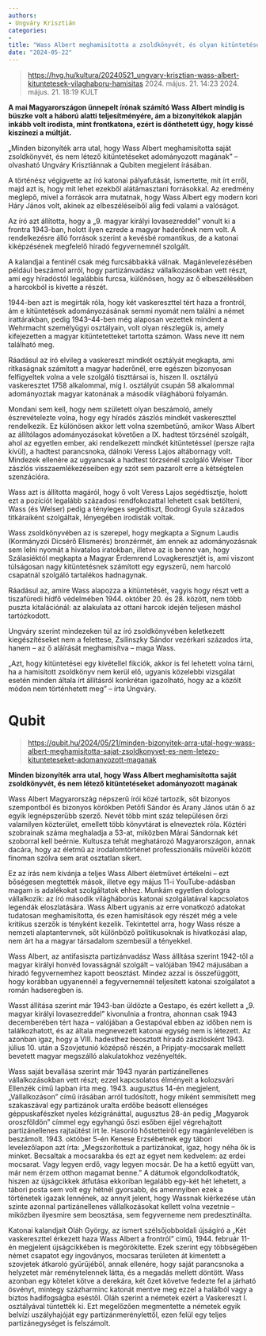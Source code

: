 ```yaml
---
authors:
- Ungváry Krisztián
categories:
- 
title: "Wass Albert meghamisította a zsoldkönyvét, és olyan kitüntetéseket írt bele, amilyenekkel nem is rendelkezett"
date: "2024-05-22"
---
```


> https://hvg.hu/kultura/20240521_ungvary-krisztian-wass-albert-kituntetesek-vilaghaboru-hamisitas
> 2024. május. 21. 14:23 2024. május. 21. 18:19 KULT

**A mai Magyarországon ünnepelt írónak számító Wass Albert mindig is büszke volt a háború alatti teljesítményére, ám a bizonyítékok alapján inkább volt irodista, mint frontkatona, ezért is dönthetett úgy, hogy kissé kiszínezi a múltját.**

„Minden bizonyíték arra utal, hogy Wass Albert meghamisította saját zsoldkönyvét, és nem létező kitüntetéseket adományozott magának” – olvasható Ungváry Krisztiánnak a Qubiten megjelent írásában.

A történész végigvette az író katonai pályafutását, ismertette, mit írt erről, majd azt is, hogy mit lehet ezekből alátámasztani forrásokkal. Az eredmény meglepő, mivel a források arra mutatnak, hogy Wass Albert egy modern kori Háry János volt, akinek az elbeszéléseiből alig fedi valami a valóságot.

Az író azt állította, hogy a „9. magyar királyi lovasezreddel” vonult ki a frontra 1943-ban, holott ilyen ezrede a magyar haderőnek nem volt. A rendelkezésre álló források szerint a kevésbé romantikus, de a katonai kiképzésének megfelelő híradó fegyvernemnél szolgált.

A kalandjai a fentinél csak még furcsábbakká válnak. Magánlevelezésében például beszámol arról, hogy partizánvadász vállalkozásokban vett részt, ami egy híradóstól legalábbis furcsa, különösen, hogy az ő elbeszélésében a harcokból is kivette a részét.

1944-ben azt is megírták róla, hogy két vaskereszttel tért haza a frontról, ám e kitüntetések adományozásának semmi nyomát nem találni a német irattárakban, pedig 1943–44-ben még alaposan vezettek mindent a Wehrmacht személyügyi osztályain, volt olyan részlegük is, amely kifejezetten a magyar kitüntetetteket tartotta számon. Wass neve itt nem található meg.

Ráadásul az író elvileg a vaskereszt mindkét osztályát megkapta, ami ritkaságnak számított a magyar haderőnél, erre egészen bizonyosan felfigyeltek volna a vele szolgáló tiszttársai is, hiszen II. osztályú vaskeresztet 1758 alkalommal, míg I. osztályút csupán 58 alkalommal adományoztak magyar katonának a második világháború folyamán.

Mondani sem kell, hogy nem született olyan beszámoló, amely észrevételezte volna, hogy egy híradós zászlós mindkét vaskereszttel rendelkezik. Ez különösen akkor lett volna szembetűnő, amikor Wass Albert az állítólagos adományozásokat követően a IX. hadtest törzsénél szolgált, ahol az egyetlen ember, aki rendelkezett mindkét kitüntetéssel (persze rajta kívül), a hadtest parancsnoka, dálnoki Veress Lajos altábornagy volt. Mindezek ellenére az ugyancsak a hadtest törzsénél szolgáló Welser Tibor zászlós visszaemlékezéseiben egy szót sem pazarolt erre a kétségtelen szenzációra.

Wass azt is állította magáról, hogy ő volt Veress Lajos segédtisztje, holott ezt a pozíciót legalább századosi rendfokozattal lehetett csak betölteni, Wass (és Welser) pedig a tényleges segédtiszt, Bodrogi Gyula százados titkáraiként szolgáltak, lényegében irodisták voltak.

Wass zsoldkönyvében az is szerepel, hogy megkapta a Signum Laudis (Kormányzói Dicsérő Elismerés) bronzérmét, ám ennek az adományozásnak sem lelni nyomát a hivatalos iratokban, illetve az is benne van, hogy Szálasiéktól megkapta a Magyar Érdemrend Lovagkeresztjét is, ami viszont túlságosan nagy kitüntetésnek számított egy egyszerű, nem harcoló csapatnál szolgáló tartalékos hadnagynak.

Ráadásul az, amire Wass alapozza a kitüntetését, vagyis hogy részt vett a tiszafüredi hídfő védelmében 1944. október 20. és 28. között, nem több puszta kitalációnál: az alakulata az ottani harcok idején teljesen máshol tartózkodott.

Ungváry szerint mindezeken túl az író zsoldkönyvében keletkezett kiegészítéseket nem a felettese, Zsilinszky Sándor vezérkari százados írta, hanem – az ő aláírását meghamisítva – maga Wass.

„Azt, hogy kitüntetései egy kivétellel fikciók, akkor is fel lehetett volna tárni, ha a hamisított zsoldkönyv nem kerül elő, ugyanis közelebbi vizsgálat esetén minden általa írt állításról konkrétan igazolható, hogy az a közölt módon nem történhetett meg” – írta Ungváry.

# Qubit

> https://qubit.hu/2024/05/21/minden-bizonyitek-arra-utal-hogy-wass-albert-meghamisitotta-sajat-zsoldkonyvet-es-nem-letezo-kitunteteseket-adomanyozott-maganak


**Minden bizonyíték arra utal, hogy Wass Albert meghamisította saját zsoldkönyvét, és nem létező kitüntetéseket adományozott magának**

Wass Albert Magyarország népszerű írói közé tartozik, sőt bizonyos szempontból és bizonyos körökben Petőfi Sándor és Arany János után ő az egyik legnépszerűbb szerző. Nevét több mint száz településen őrzi valamilyen közterület, emellett több könyvtárat is elneveztek róla. Köztéri szobrainak száma meghaladja a 53-at, miközben Márai Sándornak két szoborral kell beérnie. Kultusza tehát meghatározó Magyarországon, annak dacára, hogy az életmű az irodalomtörténet professzionális művelői között finoman szólva sem arat osztatlan sikert.

Ez az írás nem kívánja a teljes Wass Albert életművet értékelni – ezt bőségesen megtették mások, illetve egy május 11-i YouTube-adásban magam is adalékokat szolgáltatok ehhez. Munkám egyetlen dologra vállalkozik: az író második világháborús katonai szolgálatával kapcsolatos legendák eloszlatására. Wass Albert ugyanis az erre vonatkozó adatokat tudatosan meghamisította, és ezen hamisítások egy részét még a vele kritikus szerzők is tényként kezelik. Tekintettel arra, hogy Wass része a nemzeti alaptantervnek, sőt különböző politikusoknak is hivatkozási alap, nem árt ha a magyar társadalom szembesül a tényekkel.

Wass Albert, az antifasiszta partizánvadász
Wass állítása szerint 1942-től a magyar királyi honvéd lovasságnál szolgált – valójában 1942 májusában a híradó fegyvernemhez kapott beosztást. Mindez azzal is összefüggött, hogy korábban ugyanennél a fegyvernemnél teljesített katonai szolgálatot a román hadseregben is.

Wasst állítása szerint már 1943-ban üldözte a Gestapo, és ezért kellett a „9. magyar királyi lovasezreddel” kivonulnia a frontra, ahonnan csak 1943 decemberében tért haza – valójában a Gestapóval ebben az időben nem is találkozhatott, és az általa megnevezett katonai egység nem is létezett. Az azonban igaz, hogy a VIII. hadesthez beosztott híradó zászlósként 1943. július 10. után a Szovjetunió középső részén, a Pripjaty-mocsarak mellett bevetett magyar megszálló alakulatokhoz vezényelték.

Wass saját bevallása szerint már 1943 nyarán partizánellenes vállalkozásokban vett részt; ezzel kapcsolatos élményeit a kolozsvári Ellenzék című lapban írta meg. 1943. augusztus 14-én megjelent, „Vállalkozáson” című írásában arról tudósított, hogy miként semmisített meg szakaszával egy partizánok uralta erdőbe beásott ellenséges géppuskafészket nyeles kézigránáttal, augusztus 28-án pedig „Magyarok oroszföldön” címmel egy egyhangú őszi esőben éjjel végrehajtott partizánellenes rajtaütést írt le. Hasonló hőstetteiről egy magánlevelében is beszámolt. 1943. október 5-én Kenese Erzsébetnek egy tábori levelezőlapon azt írta: „Megszorítottuk a partizánokat, igaz, hogy néha ők is minket. Becsaltak a mocsarakba és ezt az egyet nem kedvelem: az erdei mocsarat. Vagy legyen erdő, vagy legyen mocsár. De ha a kettő együtt van, már nem érzem otthon magamat benne.” A dátumok elgondolkodtatók, hiszen az újságcikkek átfutása ekkoriban legalább egy-két hét lehetett, a tábori posta sem volt egy hétnél gyorsabb, és amennyiben ezek a történetek igazak lennének, az annyit jelent, hogy Wassnak kiérkezése után szinte azonnal partizánellenes vállalkozásokat kellett volna vezetnie – miközben ilyesmire sem beosztása, sem fegyverneme nem predesztinálta.

Katonai kalandjait Oláh György, az ismert szélsőjobboldali újságíró a „Két vaskereszttel érkezett haza Wass Albert a frontról” című, 1944. február 11-én megjelent újságcikkében is megörökítette. Ezek szerint egy többségében német csapatot egy ingoványos, mocsaras területen át kimentett a szovjetek átkaroló gyűrűjéből, annak ellenére, hogy saját parancsnoka a helyzetet már reménytelennek látta, és a megadás mellett döntött. Wass azonban egy kötelet kötve a derekára, két őzet követve fedezte fel a járható ösvényt, mintegy százharminc katonát mentve meg ezzel a halálból vagy a biztos hadifogságba eséstől. Oláh szerint a németek ezért a Vaskereszt I. osztályával tüntették ki. Ezt megelőzően megmentette a németek egyik belvízi uszályhajóját egy partizánmerénylettől, ezen felül egy teljes partizánegységet is felszámolt.

